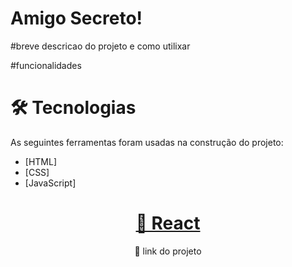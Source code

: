
# Amigo Secreto! 

#breve descricao do projeto e como utilixar

#funcionalidades




# 🛠 Tecnologias
As seguintes ferramentas foram usadas na construção do projeto:

- [HTML]
- [CSS]
- [JavaScript]

 <h1 align="center">
    <a href="https://pt-br.reactjs.org/">🔗 React</a>
</h1>
<p align="center">🚀 link do projeto</p>
